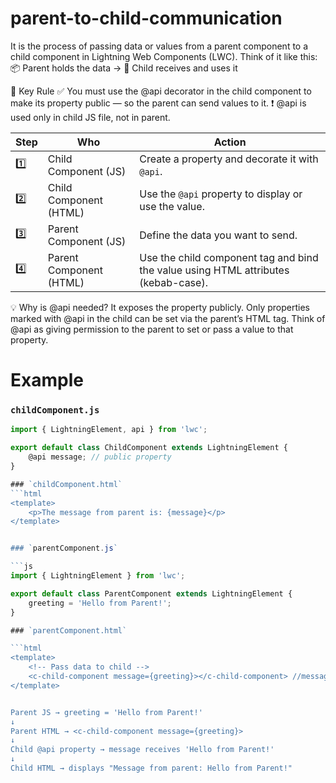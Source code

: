 # parent-to-child-communication

It is the process of passing data or values from a parent component to a child component in Lightning Web Components (LWC).
Think of it like this:
📦 Parent holds the data → 🧒 Child receives and uses it

🔑 Key Rule
✅ You must use the @api decorator in the child component to make its property public — so the parent can send values to it.
❗ @api is used only in child JS file, not in parent.

| Step | Who                     | Action                                                                             |
| ---- | ----------------------- | ---------------------------------------------------------------------------------- |
| 1️⃣  | Child Component (JS)    | Create a property and decorate it with `@api`.                                     |
| 2️⃣  | Child Component (HTML)  | Use the `@api` property to display or use the value.                               |
| 3️⃣  | Parent Component (JS)   | Define the data you want to send.                                                  |
| 4️⃣  | Parent Component (HTML) | Use the child component tag and bind the value using HTML attributes (kebab-case). |

💡 Why is @api needed?
It exposes the property publicly.
Only properties marked with @api in the child can be set via the parent’s HTML tag.
Think of @api as giving permission to the parent to set or pass a value to that property.




# Example

### `childComponent.js`
```js
import { LightningElement, api } from 'lwc';

export default class ChildComponent extends LightningElement {
    @api message; // public property
}

### `childComponent.html`
```html
<template>
    <p>The message from parent is: {message}</p>
</template>


### `parentComponent.js`

```js
import { LightningElement } from 'lwc';

export default class ParentComponent extends LightningElement {
    greeting = 'Hello from Parent!';
}

### `parentComponent.html`

```html
<template>
    <!-- Pass data to child -->
    <c-child-component message={greeting}></c-child-component> //message should be present in child js with @api decorated and greeting should be present in parent js with the value u want to pass
</template>


Parent JS → greeting = 'Hello from Parent!'
↓
Parent HTML → <c-child-component message={greeting}>
↓
Child @api property → message receives 'Hello from Parent!'
↓
Child HTML → displays "Message from parent: Hello from Parent!"

